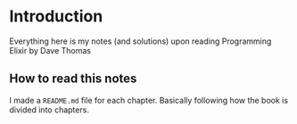 # Introduction
Everything here is my notes (and solutions) upon reading Programming Elixir by Dave Thomas

## How to read this notes
I made a `README.md` file for each chapter. Basically following how the book is divided into chapters.


